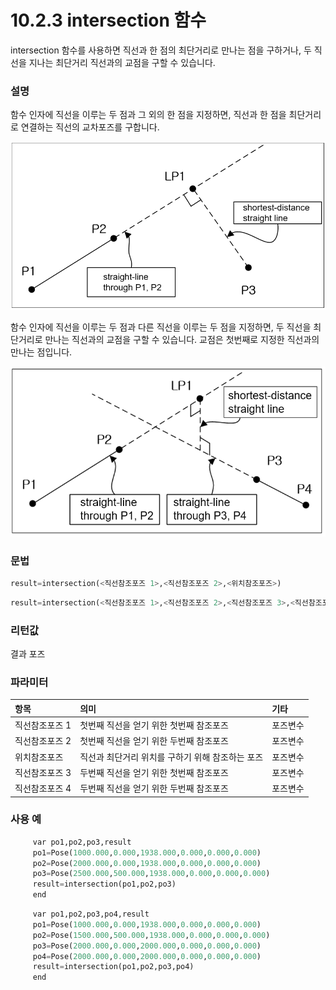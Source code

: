 ﻿# 10.2.3 intersection 함수

intersection 함수를 사용하면 직선과 한 점의 최단거리로 만나는 점을 구하거나, 두 직선을 지나는 최단거리 직선과의 교점을 구할 수 있습니다.

### 설명

함수 인자에 직선을 이루는 두 점과 그 외의 한 점을 지정하면, 직선과 한 점을 최단거리로 연결하는 직선의 교차포즈를 구합니다.

![](../../_assets/image_intersection_1.png)

함수 인자에 직선을 이루는 두 점과 다른 직선을 이루는 두 점을 지정하면, 두 직선을 최단거리로 만나는 직선과의 교점을 구할 수 있습니다. 교점은 첫번째로 지정한 직선과의 만나는 점입니다.

![](../../_assets/image_intersection_2.png)

### 문법

```python
result=intersection(<직선참조포즈 1>,<직선참조포즈 2>,<위치참조포즈>)
```

```python
result=intersection(<직선참조포즈 1>,<직선참조포즈 2>,<직선참조포즈 3>,<직선참조포즈 4>)
```

### 리턴값

결과 포즈


### 파라미터
<table>
  <thead>
    <tr>
      <th style="text-align:left">항목</th>
      <th style="text-align:left">의미</th>
      <th style="text-align:left">기타</th>
    </tr>
  </thead>
  <tbody>
    <tr>
      <td style="text-align:left">직선참조포즈 1</td>
      <td style="text-align:left">
        첫번째 직선을 얻기 위한 첫번째 참조포즈
      </td>
      <td style="text-align:left">포즈변수</td>
    </tr>
    <tr>
      <td style="text-align:left">직선참조포즈 2</td>
      <td style="text-align:left">
        첫번째 직선을 얻기 위한 두번째 참조포즈
      <td style="text-align:left">포즈변수</td>
    </tr>
    <tr>
      <td style="text-align:left">위치참조포즈</td>
      <td style="text-align:left">
        직선과 최단거리 위치를 구하기 위해 참조하는 포즈
      </td>
      <td style="text-align:left">포즈변수</td>
    </tr>
    <tr>
      <td style="text-align:left">직선참조포즈 3</td>
      <td style="text-align:left">
        두번째 직선을 얻기 위한 첫번째 참조포즈
      </td>
      <td style="text-align:left">포즈변수</td>
    </tr>
    <tr>
      <td style="text-align:left">직선참조포즈 4</td>
      <td style="text-align:left">
        두번째 직선을 얻기 위한 두번째 참조포즈
      </td>
      <td style="text-align:left">포즈변수</td>
    </tr>
  </tbody>
</table>

### 사용 예

```python
     var po1,po2,po3,result
     po1=Pose(1000.000,0.000,1938.000,0.000,0.000,0.000)
     po2=Pose(2000.000,0.000,1938.000,0.000,0.000,0.000)
     po3=Pose(2500.000,500.000,1938.000,0.000,0.000,0.000)
     result=intersection(po1,po2,po3)
     end
```

```python
     var po1,po2,po3,po4,result
     po1=Pose(1000.000,0.000,1938.000,0.000,0.000,0.000)
     po2=Pose(1500.000,500.000,1938.000,0.000,0.000,0.000)
     po3=Pose(2000.000,0.000,2000.000,0.000,0.000,0.000)
     po4=Pose(2000.000,0.000,2000.000,0.000,0.000,0.000)
     result=intersection(po1,po2,po3,po4)
     end
```

